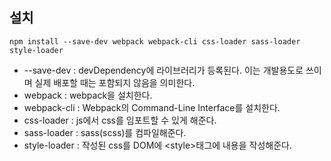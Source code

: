 ## 설치

`npm install --save-dev webpack webpack-cli css-loader sass-loader style-loader`

* --save-dev : devDependency에 라이브러리가 등록된다. 이는 개발용도로 쓰이며 실제 배포할 때는 포함되지 않음을 의미한다.
*  webpack : webpack을 설치한다.
* webpack-cli : Webpack의 Command-Line  Interface를 설치한다.
* css-loader : js에서 css를 임포트할 수 있게 해준다.
* sass-loader : sass(scss)를 컴파일해준다.
* style-loader : 작성된 css를 DOM에 \<style\>태그에 내용을 작성해준다.


